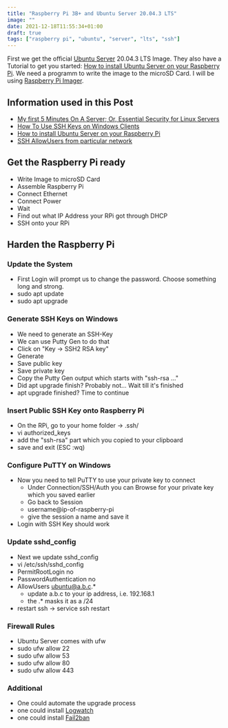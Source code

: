 ```yaml
---
title: "Raspberry Pi 3B+ and Ubuntu Server 20.04.3 LTS"
image: ""
date: 2021-12-18T11:55:34+01:00
draft: true
tags: ["raspberry pi", "ubuntu", "server", "lts", "ssh"]
---
```



First we get the official [Ubuntu Server](https://ubuntu.com/download/raspberry-pi) 20.04.3 LTS Image.
They also have a Tutorial to get you started: [How to install Ubuntu Server on your Raspberry Pi](https://ubuntu.com/tutorials/how-to-install-ubuntu-on-your-raspberry-pi#1-overview). We need a programm to write the image to the microSD Card. I will be using [Raspberry Pi Imager](https://www.raspberrypi.com/software/).

## Information used in this Post
- [My first 5 Minutes On A Server; Or, Essential Security for Linux Servers](https://sollove.com/2013/03/03/my-first-5-minutes-on-a-server-or-essential-security-for-linux-servers/)
- [How To Use SSH Keys on Windows Clients](https://support.hostway.com/hc/en-us/articles/115001509884-How-To-Use-SSH-Keys-on-Windows-Clients-with-PuTTY-)
- [How to install Ubuntu Server on your Raspberry Pi](https://ubuntu.com/tutorials/how-to-install-ubuntu-on-your-raspberry-pi#1-overview)
- [SSH AllowUsers from particular network](https://serverfault.com/questions/478801/ssh-allowusers-from-particular-network)

## Get the Raspberry Pi ready
- Write Image to microSD Card
- Assemble Raspberry Pi
- Connect Ethernet
- Connect Power
- Wait
- Find out what IP Address your RPi got through DHCP
- SSH onto your RPi

## Harden the Raspberry Pi
### Update the System
- First Login will prompt us to change the password. Choose something long and strong.
- sudo apt update
- sudo apt upgrade
### Generate SSH Keys on Windows
- We need to generate an SSH-Key
- We can use Putty Gen to do that
- Click on "Key -> SSH2 RSA key"
- Generate
- Save public key
- Save private key
- Copy the Putty Gen output which starts with "ssh-rsa ..."
- Did apt upgrade finish? Probably not... Wait till it's finished
- apt upgrade finished? Time to continue
### Insert Public SSH Key onto Raspberry Pi
- On the RPi, go to your home folder -> .ssh/
- vi authorized_keys
- add the "ssh-rsa" part which you copied to your clipboard
- save and exit (ESC :wq)
### Configure PuTTY on Windows
- Now you need to tell PuTTY to use your private key to connect
    - Under Connection/SSH/Auth you can Browse for your private key which you saved earlier
    - Go back to Session
    - username@ip-of-raspberry-pi
    - give the session a name and save it
- Login with SSH Key should work
### Update sshd_config
- Next we update sshd_config
- vi /etc/ssh/sshd_config
- PermitRootLogin no
- PasswordAuthentication no
- AllowUsers ubuntu@a.b.c.*
    - update a.b.c to your ip address, i.e. 192.168.1
    - the .* masks it as a /24
- restart ssh -> service ssh restart
### Firewall Rules
- Ubuntu Server comes with ufw
- sudo ufw allow 22
- sudo ufw allow 53
- sudo ufw allow 80
- sudo ufw allow 443
### Additional
- One could automate the upgrade process
- one could install [Logwatch](https://linux.die.net/man/8/logwatch) 
- one could install [Fail2ban](https://www.fail2ban.org/wiki/index.php/Main_Page)